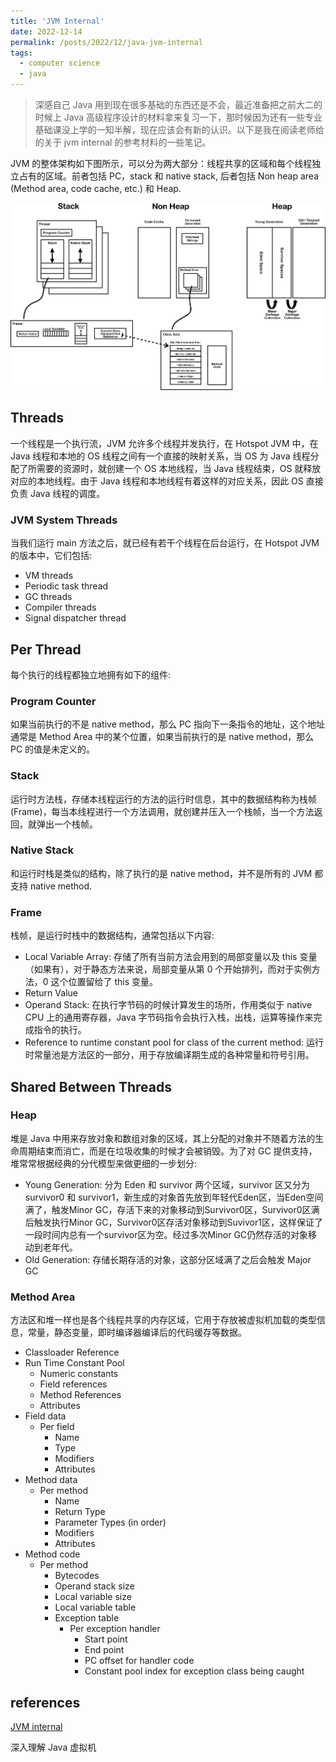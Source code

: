 ```yaml
---
title: 'JVM Internal'
date: 2022-12-14
permalink: /posts/2022/12/java-jvm-internal
tags:
  - computer science
  - java
---
```


> 深感自己 Java 用到现在很多基础的东西还是不会，最近准备把之前大二的时候上 Java 高级程序设计的材料拿来复习一下，那时候因为还有一些专业基础课没上学的一知半解，现在应该会有新的认识。以下是我在阅读老师给的关于 jvm internal 的参考材料的一些笔记。

JVM 的整体架构如下图所示，可以分为两大部分：线程共享的区域和每个线程独立占有的区域。前者包括 PC，stack 和 native stack, 后者包括 Non heap area (Method area, code cache, etc.) 和 Heap.

![](https://github.com/SUNLIFAN/images/blob/main/post/JVM_Internal_Architecture.png?raw=true)

## Threads

一个线程是一个执行流，JVM 允许多个线程并发执行，在 Hotspot JVM 中，在 Java 线程和本地的 OS 线程之间有一个直接的映射关系，当 OS 为 Java 线程分配了所需要的资源时，就创建一个 OS 本地线程，当 Java 线程结束，OS 就释放对应的本地线程。由于 Java 线程和本地线程有着这样的对应关系，因此 OS 直接负责 Java 线程的调度。

### JVM System Threads

当我们运行 main 方法之后，就已经有若干个线程在后台运行，在 Hotspot JVM 的版本中，它们包括:

- VM threads
- Periodic task thread
- GC threads
- Compiler threads
- Signal dispatcher thread

## Per Thread

每个执行的线程都独立地拥有如下的组件:

### Program Counter

如果当前执行的不是 native method，那么 PC 指向下一条指令的地址，这个地址通常是 Method Area 中的某个位置，如果当前执行的是 native method，那么 PC 的值是未定义的。

### Stack

运行时方法栈，存储本线程运行的方法的运行时信息，其中的数据结构称为栈帧 (Frame)，每当本线程进行一个方法调用，就创建并压入一个栈帧，当一个方法返回，就弹出一个栈帧。

### Native Stack

和运行时栈是类似的结构，除了执行的是 native method，并不是所有的 JVM 都支持 native method.

### Frame

栈帧，是运行时栈中的数据结构，通常包括以下内容:

- Local Variable Array: 存储了所有当前方法会用到的局部变量以及 this 变量（如果有），对于静态方法来说，局部变量从第 0 个开始排列，而对于实例方法，0 这个位置留给了 this 变量。
- Return Value
- Operand Stack: 在执行字节码的时候计算发生的场所，作用类似于 native CPU 上的通用寄存器，Java 字节码指令会执行入栈，出栈，运算等操作来完成指令的执行。
- Reference to runtime constant pool for class of the current method: 运行时常量池是方法区的一部分，用于存放编译期生成的各种常量和符号引用。

## Shared Between Threads

### Heap

堆是 Java 中用来存放对象和数组对象的区域，其上分配的对象并不随着方法的生命周期结束而消亡，而是在垃圾收集的时候才会被销毁。为了对 GC 提供支持，堆常常根据经典的分代模型来做更细的一步划分:

- Young Generation: 分为 Eden 和 survivor 两个区域，survivor 区又分为 survivor0 和 survivor1，新生成的对象首先放到年轻代Eden区，当Eden空间满了，触发Minor GC，存活下来的对象移动到Survivor0区，Survivor0区满后触发执行Minor GC，Survivor0区存活对象移动到Suvivor1区，这样保证了一段时间内总有一个survivor区为空。经过多次Minor GC仍然存活的对象移动到老年代。
- Old Generation: 存储长期存活的对象，这部分区域满了之后会触发 Major GC

### Method Area

方法区和堆一样也是各个线程共享的内存区域，它用于存放被虚拟机加载的类型信息，常量，静态变量，即时编译器编译后的代码缓存等数据。

- Classloader Reference
- Run Time Constant Pool
  - Numeric constants
  - Field references
  - Method References
  - Attributes
- Field data
  - Per field
    - Name
    - Type
    - Modifiers
    - Attributes
- Method data
  - Per method
    - Name
    - Return Type
    - Parameter Types (in order)
    - Modifiers
    - Attributes
- Method code
  - Per method
    - Bytecodes
    - Operand stack size
    - Local variable size
    - Local variable table
    - Exception table
      - Per exception handler
        - Start point
        - End point
        - PC offset for handler code
        - Constant pool index for exception class being caught

## references

[JVM internal](https://blog.jamesdbloom.com/JVMInternals.html)

深入理解 Java 虚拟机